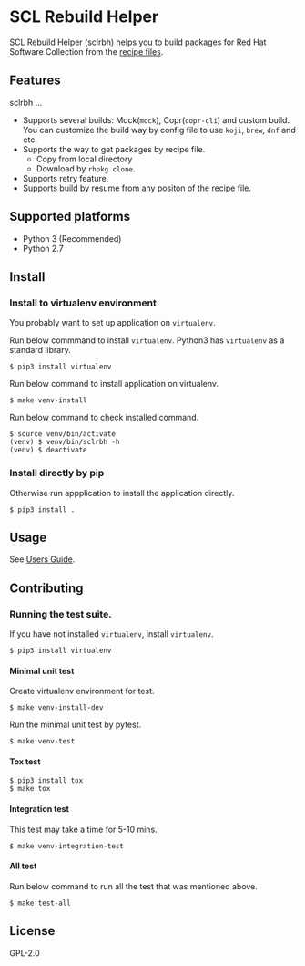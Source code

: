 # SCL Rebuild Helper

SCL Rebuild Helper (sclrbh) helps you to build packages for Red Hat Software Collection from the [recipe files](https://github.com/sclorg/rhscl-rebuild-recipes).


## Features

sclrbh ...

* Supports several builds: Mock(`mock`), Copr(`copr-cli`) and custom build. You can customize the build way by config file to use `koji`, `brew`, `dnf` and etc.
* Supports the way to get packages by recipe file.
  * Copy from local directory
  * Download by `rhpkg clone`.
* Supports retry feature.
* Supports build by resume from any positon of the recipe file.

## Supported platforms

* Python 3 (Recommended)
* Python 2.7

## Install

### Install to virtualenv environment

You probably want to set up application on `virtualenv`.

Run below commmand to install `virtualenv`.
Python3 has `virtualenv` as a standard library.

    $ pip3 install virtualenv

Run below command to install application on virtualenv.

    $ make venv-install

Run below command to check installed command.

    $ source venv/bin/activate
    (venv) $ venv/bin/sclrbh -h
    (venv) $ deactivate

### Install directly by pip

Otherwise run appplication to install the application directly.

    $ pip3 install .

## Usage

See [Users Guide](docs/users_guide.md).

## Contributing

### Running the test suite.

If you have not installed `virtualenv`, install `virtualenv`.

    $ pip3 install virtualenv

#### Minimal unit test

Create virtualenv environment for test.

    $ make venv-install-dev

Run the minimal unit test by pytest.

    $ make venv-test

#### Tox test

    $ pip3 install tox
    $ make tox

#### Integration test

This test may take a time for 5-10 mins.

    $ make venv-integration-test

#### All test

Run below command to run all the test that was mentioned above.

    $ make test-all


## License

GPL-2.0

